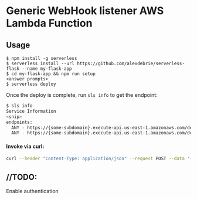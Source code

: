 # Generic WebHook listener AWS Lambda Function    

## Usage      

```
$ npm install -g serverless
$ serverless install --url https://github.com/alexdebrie/serverless-flask --name my-flask-app
$ cd my-flask-app && npm run setup
<answer prompts>
$ serverless deploy
```

Once the deploy is complete, run `sls info` to get the endpoint:

```sh
$ sls info
Service Information
<snip>
endpoints:
  ANY - https://{some-subdomain}.execute-api.us-east-1.amazonaws.com/dev <-- Endpoint
  ANY - https://{some-subdomain}.execute-api.us-east-1.amazonaws.com/dev/{proxy+}
```

#### Invoke via curl:     

````sh
curl --header "Content-Type: application/json" --request POST --data '{"something":"xyz","somethingelse":"xyz"}' https://{some-subdomain}.execute-api.us-east-1.amazonaws.com/dev
````

## //TODO:    
Enable authentication    

